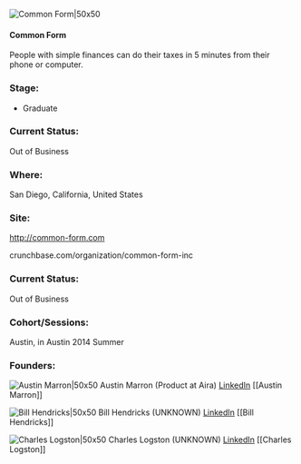 

![Common Form|50x50](https://apimg.techstars.com/connect/images/image_files/53b76f29aa1f5c397b000001/original/CF-logo-square.jpg)

#### Common Form
People with simple finances can do their taxes in 5 minutes from their phone or computer.

### Stage: 
 - Graduate 

### Current Status: 
Out of Business

### Where:
San Diego, California, United States

### Site:
http://common-form.com



crunchbase.com/organization/common-form-inc

### Current Status: 
Out of Business

### Cohort/Sessions: 
Austin, in Austin 2014 Summer

### Founders: 

![Austin Marron|50x50](https://apimg.techstars.com/connect/images/image_files/53aa/3e46/953e/6f0c/6c00/0001/original/249e54f.jpg) Austin Marron (Product at Aira) [LinkedIn](https://linkedin.com/in/amarron) [[Austin Marron]]

![Bill Hendricks|50x50](https://apimg.techstars.com/connect/images/image_files/539a/0f48/ebec/3f56/b100/0001/original/head_shot.jpg) Bill Hendricks (UNKNOWN) [LinkedIn](https://linkedin.com/in/billhendricks) [[Bill Hendricks]]

![Charles Logston|50x50](https://apimg.techstars.com/connect/images/image_files/5595cc3b740ea7715c000001/original/white-square-small.jpg) Charles Logston (UNKNOWN) [LinkedIn](https://linkedin.com/in/charleslogston) [[Charles Logston]]


